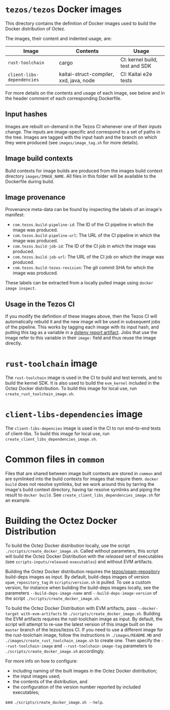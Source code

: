 # `tezos/tezos` Docker images

This directory contains the definition of Docker images used to build
the Docker distribution of Octez.

The images, their content and indented usage, are:

| Image                      | Contents                                | Usage                          |
|----------------------------|-----------------------------------------|--------------------------------|
| `rust-toolchain`           | cargo                                   | CI: kernel build, test and SDK |
| `client-libs-dependencies` | kaitai-struct-compiler, xxd, java, node | CI: Kaitai e2e tests           |

For more details on the contents and usage of each image, see below
and in the header comment of each corresponding Dockerfile.

## Input hashes

Images are rebuilt on-demand in the Tezos CI whenever one of their
*inputs* change.  The inputs are image-specific and correspond to a
set of paths in the tree. Images are tagged with the input hash and
the branch on which they were produced (see `images/image_tag.sh` for
more details).

## Image build contexts

Build contexts for image builds are produced from the images build
context directory `images/IMAGE_NAME`. All files in this folder will
be available to the Dockerfile during build.

## Image provenance

Provenance meta-data can be found by inspecting the labels of an
image's manifest:

 - `com.tezos.build-pipeline-id`: The ID of the CI pipeline in which
   the image was produced.
 - `com.tezos.build-pipeline-url`: The URL of the CI pipeline in which
   the image was produced.
 - `com.tezos.build-job-id`: The ID of the CI job in which the image
   was produced.
 - `com.tezos.build-job-url`: The URL of the CI job on which the image
   was produced.
 - `com.tezos.build-tezos-revision`: The git commit SHA for which the
   image was produced.

These labels can be extracted from a locally pulled image using
`docker image inspect`.

## Usage in the Tezos CI

If you modify the definition of these images above, then the Tezos CI
will automatically rebuild it and the new image will be used in
subsequent jobs of the pipeline. This works by tagging each image with
its input hash, and putting this tag as a variable in a [dotenv report
artifact](https://docs.gitlab.com/ee/ci/yaml/artifacts_reports.html#artifactsreportsdotenv).
Jobs that use the image refer to this variable in their `image:`
field and thus reuse the image directly.

# `rust-toolchain` image

The `rust-toolchain` image is used in the CI to build and test
kernels, and to build the kernel SDK. It is also used to build the
`evm_kernel` included in the Octez Docker distribution. To build this
image for local use, run `create_rust_toolchain_image.sh`.

# `client-libs-dependencies` image

The `client-libs-depencies` image is used in the CI to run end-to-end
tests of client-libs. To build this image for local use, run
`create_client_libs_dependencies_image.sh`.

# Common files in `common`

Files that are shared between image built contexts are stored in
`common` and are symlinked into the build contexts for images that
require them. `docker build` does not resolve symlinks, but we work
around this by tarring the image's build context directory, having tar
resolve symlinks and piping the result to `docker build`. See
`create_client_libs_dependencies_image.sh` for an example.

# Building the Octez Docker Distribution

To build the Octez Docker distribution locally, use the script
`./scripts/create_docker_image.sh`. Called without parameters, this
script will build the Octez Docker Distribution with the *released*
set of executables (see `scripts-inputs/released-executables`) and
without EVM artifacts.

Building the Octez Docker distribution requires the
[tezos/opam-repository](https://gitlab.com/tezos/opam-repository)
build-deps images as input. By default, build-deps images of version
`opam_repository_tag` in `scripts/version.sh` is pulled. To use a
custom version, for instance when building the build-deps images
locally, see the parameters `--build-deps-image-name` and
`--build-deps-image-version` of the script
`./scripts/create_docker_image.sh`.

To build the Octez Docker Distribution with EVM artifacts, pass
`--docker-target with-evm-artifacts` to
`./scripts/create_docker_image.sh`. Building the EVM artifacts
requires the rust-toolchain image as input. By default, the script
will attempt to re-use the latest version of this image built on the
`master` branch of the tezos/tezos CI. If you need to use a different
image for the rust-toolchain image, follow the instructions in
`./images/README.MD` and `./images/create_rust_toolchain_image.sh` to
create one. Then specify the `--rust-toolchain-image` and
`--rust-toolchain-image-tag` parameters to
`./scripts/create_docker_image.sh` accordingly.

For more info on how to configure:
 - including naming of the built images in the Octez Docker distribution;
 - the input images used;
 - the contents of the distribution, and
 - the configuration of the version number reported by included executables;

see `./scripts/create_docker_image.sh --help`.

